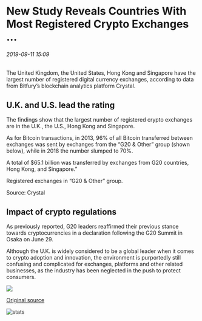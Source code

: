 # New Study Reveals Countries With Most Registered Crypto Exchanges ...

###### 2019-09-11 15:09

The United Kingdom, the United States, Hong Kong and Singapore have the largest number of registered digital currency exchanges, according to data from Bitfury’s blockchain analytics platform Crystal.

## U.K. and U.S. lead the rating

The findings show that the largest number of registered crypto exchanges are in the U.K., the U.S., Hong Kong and Singapore.

As for Bitcoin transactions, in 2013, 96% of all Bitcoin transferred between exchanges was sent by exchanges from the “G20 & Other” group (shown below), while in 2018 the number slumped to 70%.

A total of $65.1 billion was transferred by exchanges from G20 countries, Hong Kong, and Singapore.”

Registered exchanges in “G20 & Other” group.

Source: Crystal

## Impact of crypto regulations

As previously reported, G20 leaders reaffirmed their previous stance towards cryptocurrencies in a declaration following the G20 Summit in Osaka on June 29.

Although the U.K. is widely considered to be a global leader when it comes to crypto adoption and innovation, the environment is purportedly still confusing and complicated for exchanges, platforms and other related businesses, as the industry has been neglected in the push to protect consumers.

![](https://s3.cointelegraph.com/storage/uploads/view/31bf9b02f623101304123a57f0bc1794.png)

[Original source](https://cointelegraph.com/news/new-study-reveals-countries-with-most-registered-crypto-exchanges)

![stats](https://c.statcounter.com/11760860/0/a89fa40b/1/ "stats")